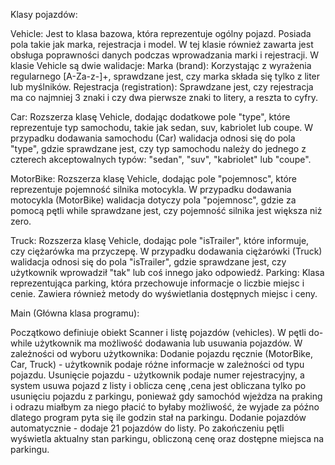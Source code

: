 Klasy pojazdów:

Vehicle: Jest to klasa bazowa, która reprezentuje ogólny pojazd. Posiada pola takie jak marka, rejestracja i model. W tej klasie również zawarta jest obsługa poprawności danych podczas wprowadzania marki i rejestracji.
W klasie Vehicle są dwie walidacje:
Marka (brand): Korzystając z wyrażenia regularnego [A-Za-z-]+, sprawdzane jest, czy marka składa się tylko z liter lub myślników.
Rejestracja (registration): Sprawdzane jest, czy rejestracja ma co najmniej 3 znaki i czy dwa pierwsze znaki to litery, a reszta to cyfry.

Car: Rozszerza klasę Vehicle, dodając dodatkowe pole "type", które reprezentuje typ samochodu, takie jak sedan, suv, kabriolet lub coupe.
W przypadku dodawania samochodu (Car) walidacja odnosi się do pola "type", gdzie sprawdzane jest, czy typ samochodu należy do jednego z czterech akceptowalnych typów: "sedan", "suv", "kabriolet" lub "coupe".

MotorBike: Rozszerza klasę Vehicle, dodając pole "pojemnosc", które reprezentuje pojemność silnika motocykla.
W przypadku dodawania motocykla (MotorBike) walidacja dotyczy pola "pojemnosc", gdzie za pomocą pętli while sprawdzane jest, czy pojemność silnika jest większa niż zero.

Truck: Rozszerza klasę Vehicle, dodając pole "isTrailer", które informuje, czy ciężarówka ma przyczepę.
W przypadku dodawania ciężarówki (Truck) walidacja odnosi się do pola "isTrailer", gdzie sprawdzane jest, czy użytkownik wprowadził "tak" lub coś innego jako odpowiedź.
Parking: Klasa reprezentująca parking, która przechowuje informacje o liczbie miejsc i cenie. Zawiera również metody do wyświetlania dostępnych miejsc i ceny.

Main (Główna klasa programu):

Początkowo definiuje obiekt Scanner i listę pojazdów (vehicles).
W pętli do-while użytkownik ma możliwość dodawania lub usuwania pojazdów.
W zależności od wyboru użytkownika:
Dodanie pojazdu ręcznie (MotorBike, Car, Truck) - użytkownik podaje różne informacje w zależności od typu pojazdu.
Usunięcie pojazdu - użytkownik podaje numer rejestracyjny, a system usuwa pojazd z listy i oblicza cenę ,cena jest obliczana tylko po usunięciu pojazdu z parkingu, ponieważ gdy samochód wjeżdza na praking i odrazu miałbym za niego płacić to byłaby możliwość, że wyjade za późno dlatego program pyta się ile godzin stał na parkingu.
Dodanie pojazdów automatycznie - dodaje 21 pojazdów do listy.
Po zakończeniu pętli wyświetla aktualny stan parkingu, obliczoną cenę oraz dostępne miejsca na parkingu.
